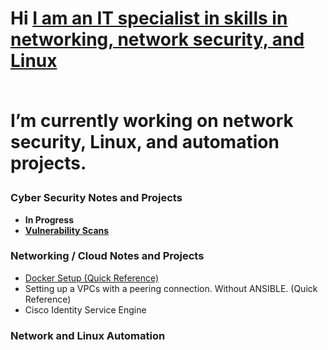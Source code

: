 
<h1>Hi <a href="https://github.com/ChrisWMaker80">I am an IT specialist in skills in networking, network security, and Linux</a>
<br><br>

  
I’m currently working on network security, Linux, and automation projects.



<h3> Cyber Security Notes and Projects</h3>


- <b> In Progress</b>
- <b><A href="https://github.com/ChrisWMaker80/Vulnerabletesting001"> Vulnerability Scans</a></b>



<h3> Networking / Cloud Notes and Projects</h3>

- <a href="https://github.com/ChrisWMaker80/Dock-Test-1">Docker Setup (Quick Reference)</a>
- Setting up a VPCs with a peering connection. Without ANSIBLE. (Quick Reference)
- Cisco Identity Service Engine


<h3> Network and Linux Automation </h3>





[linkedin]: https://www.linkedin.com/in/christopher-williams-7a503572

<br>





